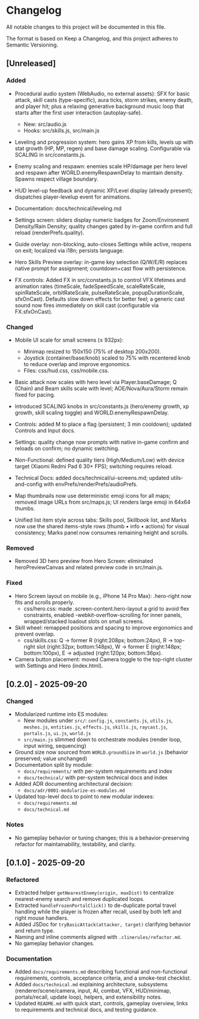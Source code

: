 # Changelog

All notable changes to this project will be documented in this file.

The format is based on Keep a Changelog, and this project adheres to Semantic Versioning.

## [Unreleased]
### Added
- Procedural audio system (WebAudio, no external assets): SFX for basic attack, skill casts (type-specific), aura ticks, storm strikes, enemy death, and player hit; plus a relaxing generative background music loop that starts after the first user interaction (autoplay-safe).
  - New: src/audio.js
  - Hooks: src/skills.js, src/main.js

- Leveling and progression system: hero gains XP from kills, levels up with stat growth (HP, MP, regen) and base damage scaling. Configurable via SCALING in src/constants.js.
- Enemy scaling and respawn: enemies scale HP/damage per hero level and respawn after WORLD.enemyRespawnDelay to maintain density. Spawns respect village boundary.
- HUD level-up feedback and dynamic XP/Level display (already present); dispatches player-levelup event for animations.
- Documentation: docs/technical/leveling.md
- Settings screen: sliders display numeric badges for Zoom/Environment Density/Rain Density; quality changes gated by in-game confirm and full reload (renderPrefs.quality).
- Guide overlay: non-blocking, auto-closes Settings while active, reopens on exit; localized via i18n; persists language.
- Hero Skills Preview overlay: in-game key selection (Q/W/E/R) replaces native prompt for assignment; countdown+cast flow with persistence.
- FX controls: Added FX in src/constants.js to control VFX lifetimes and animation rates (timeScale, fadeSpeedScale, scaleRateScale, spinRateScale, orbitRateScale, pulseRateScale, popupDurationScale, sfxOnCast). Defaults slow down effects for better feel; a generic cast sound now fires immediately on skill cast (configurable via FX.sfxOnCast).

### Changed
- Mobile UI scale for small screens (≤ 932px):
  - Minimap resized to 150x150 (75% of desktop 200x200).
  - Joystick (container/base/knob) scaled to 75% with recentered knob to reduce overlap and improve ergonomics.
   - Files: css/hud.css, css/mobile.css.

- Basic attack now scales with hero level via Player.baseDamage; Q (Chain) and Beam skills scale with level; AOE/Nova/Aura/Storm remain fixed for pacing.
- Introduced SCALING knobs in src/constants.js (hero/enemy growth, xp growth, skill scaling toggle) and WORLD.enemyRespawnDelay.
- Controls: added M to place a flag (persistent; 3 min cooldown); updated Controls and Input docs.
- Settings: quality change now prompts with native in-game confirm and reloads on confirm; no dynamic switching.
- Non-Functional: defined quality tiers (High/Medium/Low) with device target (Xiaomi Redmi Pad 6 30+ FPS); switching requires reload.
- Technical Docs: added docs/technical/ui-screens.md; updated utils-and-config with envPrefs/renderPrefs/audioPrefs.

- Map thumbnails now use deterministic emoji icons for all maps; removed image URLs from src/maps.js; UI renders large emoji in 64x64 thumbs.
- Unified list item style across tabs: Skills pool, Skillbook list, and Marks now use the shared items-style rows (thumb • info • actions) for visual consistency; Marks panel now consumes remaining height and scrolls.
### Removed
- Removed 3D hero preview from Hero Screen: eliminated heroPreviewCanvas and related preview code in src/main.js.

### Fixed
- Hero Screen layout on mobile (e.g., iPhone 14 Pro Max): .hero-right now fits and scrolls properly.
  - css/hero.css: made .screen-content.hero-layout a grid to avoid flex constraints, enabled -webkit-overflow-scrolling for inner panels, wrapped/stacked loadout slots on small screens.
- Skill wheel: remapped positions and spacing to improve ergonomics and prevent overlap.
  - css/skills.css: Q → former R (right:208px; bottom:24px), R → top-right slot (right:32px; bottom:148px), W → former E (right:148px; bottom:100px), E → adjusted (right:120px; bottom:36px).
- Camera button placement: moved Camera toggle to the top-right cluster with Settings and Hero (index.html).

## [0.2.0] - 2025-09-20
### Changed
- Modularized runtime into ES modules:
  - New modules under `src/`: `config.js`, `constants.js`, `utils.js`, `meshes.js`, `entities.js`, `effects.js`, `skills.js`, `raycast.js`, `portals.js`, `ui.js`, `world.js`
  - `src/main.js` slimmed down to orchestrate modules (render loop, input wiring, sequencing)
- Ground size now sourced from `WORLD.groundSize` in `world.js` (behavior preserved; value unchanged)
- Documentation split by module:
  - `docs/requirements/` with per-system requirements and index
  - `docs/technical/` with per-system technical docs and index
- Added ADR documenting architectural decision:
  - `docs/adr/0001-modularize-es-modules.md`
- Updated top-level docs to point to new modular indexes:
  - `docs/requirements.md`
  - `docs/technical.md`

### Notes
- No gameplay behavior or tuning changes; this is a behavior-preserving refactor for maintainability, testability, and clarity.

## [0.1.0] - 2025-09-20
### Refactored
- Extracted helper `getNearestEnemy(origin, maxDist)` to centralize nearest-enemy search and remove duplicated loops.
- Extracted `handleFrozenPortalClick()` to de-duplicate portal travel handling while the player is frozen after recall, used by both left and right mouse handlers.
- Added JSDoc for `tryBasicAttack(attacker, target)` clarifying behavior and return type.
- Naming and inline comments aligned with `.clinerules/refactor.md`.
- No gameplay behavior changes.

### Documentation
- Added `docs/requirements.md` describing functional and non-functional requirements, controls, acceptance criteria, and a smoke-test checklist.
- Added `docs/technical.md` explaining architecture, subsystems (renderer/scene/camera, input, AI, combat, VFX, HUD/minimap, portals/recall, update loop), helpers, and extensibility notes.
- Updated `README.md` with quick start, controls, gameplay overview, links to requirements and technical docs, and testing guidance.
